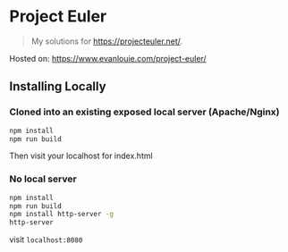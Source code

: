 # Project Euler

> My solutions for <https://projecteuler.net/>.

Hosted on: <https://www.evanlouie.com/project-euler/>

## Installing Locally


### Cloned into an existing exposed local server (Apache/Nginx)

```bash
npm install
npm run build
```

Then visit your localhost for index.html

### No local server

```bash
npm install
npm run build
npm install http-server -g
http-server
```

visit `localhost:8080`
